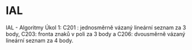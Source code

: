 # IAL
IAL - Algoritmy
Úkol 1:
    C201   : jednosměrně vázaný lineární seznam za 3 body,
    C203: fronta znaků v poli za 3 body a
    C206: dvousměrně vázaný lineární seznam za 4 body.
